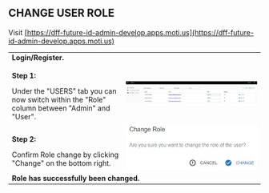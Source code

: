 ## CHANGE USER ROLE <br>

Visit [https://dff-future-id-admin-develop.apps.moti.us](https://dff-future-id-admin-develop.apps.moti.us)

<table>
  <thead>
  </thead>
  <tbody>
    <tr>
      <tr><td colspan="3"><b>Login/Register.</b></td>
    </tr>
    <tr>
    <td style="text-align: left"><p><b>Step 1:</b></p>Under the "USERS" tab you can now switch within the "Role" column between "Admin" and "User".</td>
    <td style="text-align: center"><img src="changerole02.JPG" alt="Change Role Step 1"></td>
    </tr>
    <tr>
    <td style="text-align: left"><p><b>Step 2:</b></p>Confirm Role change by clicking "Change" on the bottom right.</td>
    <td style="text-align: center"><img src="changerole01.JPG" alt="Change Role Step 2"></td>
    </tr>
    <tr>
    <tr><td colspan="3"><b>Role has successfully been changed.</b></td>
    </tr>
    </tbody>
</table>
